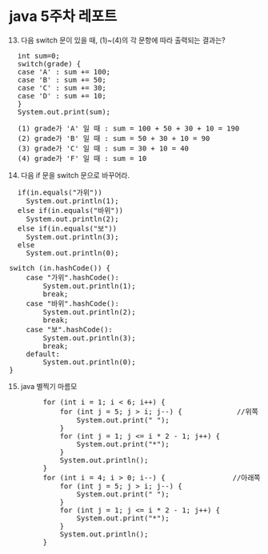 java 5주차 레포트
=================

13. 다음 switch 문이 있을 때, (1)~(4)의 각 문항에 따라 출력되는 결과는?
<pre>
  int sum=0;
  switch(grade) {
  case 'A' : sum += 100;
  case 'B' : sum += 50;
  case 'C' : sum += 30;
  case 'D' : sum += 10;
  }
  System.out.print(sum);
</pre>

<pre>
  (1) grade가 'A' 일 때 : sum = 100 + 50 + 30 + 10 = 190
  (2) grade가 'B' 일 때 : sum = 50 + 30 + 10 = 90
  (3) grade가 'C' 일 때 : sum = 30 + 10 = 40
  (4) grade가 'F' 일 때 : sum = 10
</pre>

14. 다음 if 문을 switch 문으로 바꾸어라.
<pre>
  if(in.equals("가위"))
    System.out.println(1);
  else if(in.equals("바위"))
    System.out.println(2);
  else if(in.equals("보"))
    System.out.println(3);
  else
    System.out.println(0);
</pre>

<pre>
switch (in.hashCode()) {
    case "가위".hashCode():
        System.out.println(1);
        break;
    case "바위".hashCode():
        System.out.println(2);
        break;
    case "보".hashCode():
        System.out.println(3);
        break;
    default:
        System.out.println(0);
}
</pre>

15. java 별찍기 마름모
<pre>
		for (int i = 1; i < 6; i++) {
			for (int j = 5; j > i; j--) {             //위쪽 삼각형
				System.out.print(" ");
			}
			for (int j = 1; j <= i * 2 - 1; j++) {
				System.out.print("*");
			}
			System.out.println();
		}
		for (int i = 4; i > 0; i--) {                //아래쪽 삼각형
			for (int j = 5; j > i; j--) {
				System.out.print(" ");
			}
			for (int j = 1; j <= i * 2 - 1; j++) {
				System.out.print("*");
			}
			System.out.println();
		}

</pre>
